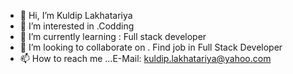 - 👋 Hi, I’m Kuldip Lakhatariya
- 👀 I’m interested in .Codding
- 🌱 I’m currently learning : Full stack developer
- 💞️ I’m looking to collaborate on . Find job in Full Stack Developer
- 📫 How to reach me ...E-Mail: kuldip.lakhatariya@yahoo.com

<!---
kuldiplakhatariya/kuldiplakhatariya is a ✨ special ✨ repository because its `README.md` (this file) appears on your GitHub profile.
You can click the Preview link to take a look at your changes.
--->
